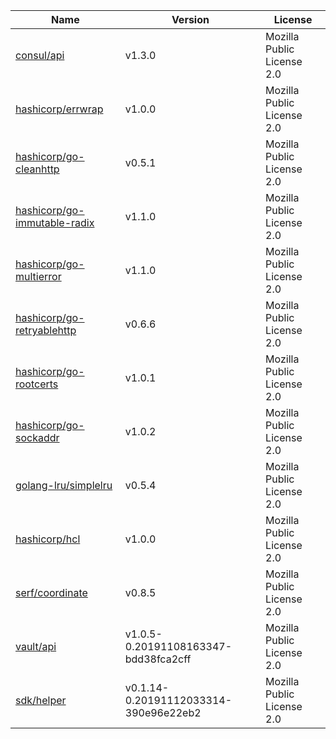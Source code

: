 Name|Version|License
---|---|---
[consul/api](https://github.com/hashicorp/consul)|v1.3.0|Mozilla Public License 2.0
[hashicorp/errwrap](https://github.com/hashicorp/errwrap)|v1.0.0|Mozilla Public License 2.0
[hashicorp/go-cleanhttp](https://github.com/hashicorp/go-cleanhttp)|v0.5.1|Mozilla Public License 2.0
[hashicorp/go-immutable-radix](https://github.com/hashicorp/go-immutable-radix)|v1.1.0|Mozilla Public License 2.0
[hashicorp/go-multierror](https://github.com/hashicorp/go-multierror)|v1.1.0|Mozilla Public License 2.0
[hashicorp/go-retryablehttp](https://github.com/hashicorp/go-retryablehttp)|v0.6.6|Mozilla Public License 2.0
[hashicorp/go-rootcerts](https://github.com/hashicorp/go-rootcerts)|v1.0.1|Mozilla Public License 2.0
[hashicorp/go-sockaddr](https://github.com/hashicorp/go-sockaddr)|v1.0.2|Mozilla Public License 2.0
[golang-lru/simplelru](https://github.com/hashicorp/golang-lru)|v0.5.4|Mozilla Public License 2.0
[hashicorp/hcl](https://github.com/hashicorp/hcl)|v1.0.0|Mozilla Public License 2.0
[serf/coordinate](https://github.com/hashicorp/serf)|v0.8.5|Mozilla Public License 2.0
[vault/api](https://github.com/hashicorp/vault)|v1.0.5-0.20191108163347-bdd38fca2cff|Mozilla Public License 2.0
[sdk/helper](https://github.com/hashicorp/vault)|v0.1.14-0.20191112033314-390e96e22eb2|Mozilla Public License 2.0
